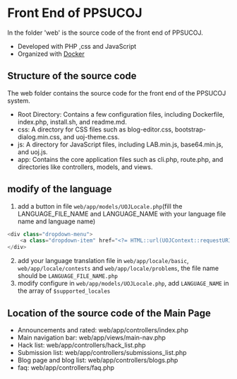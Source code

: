 # Front End of PPSUCOJ

In the folder 'web' is the source code of the front end of PPSUCOJ.

- Developed with PHP ,css and JavaScript
- Organized with [Docker](https://www.docker.com/)

## Structure of the source code

The web folder contains the source code for the front end of the PPSUCOJ system. 
- Root Directory: Contains a few configuration files, including Dockerfile, index.php, install.sh, and readme.md.
- css: A directory for CSS files such as blog-editor.css, bootstrap-dialog.min.css, and uoj-theme.css.
- js: A directory for JavaScript files, including LAB.min.js, base64.min.js, and uoj.js.
- app: Contains the core application files such as cli.php, route.php, and directories like controllers, models, and views.

## modify of the language

1. add a button in file ``web/app/models/UOJLocale.php``(fill the LANGUAGE_FILE_NAME and LANGUAGE_NAME with your language file name and language name)

```PHP
<div class="dropdown-menu">
	<a class="dropdown-item" href="<?= HTML::url(UOJContext::requestURI(), array('params' => array('locale' => 'LANGUAGE_FILE_NAME'))) ?>">LANGUAGE_NAME</a>
</div>
```

2. add your language translation file in ``web/app/locale/basic``, ``web/app/locale/contests`` and ``web/app/locale/problems``, the file name should be ``LANGUAGE_FILE_NAME.php``
3. modify configure in ``web/app/models/UOJLocale.php``, add ``LANGUAGE_NAME`` in the array of ``$supported_locales``

## Location of the source code of the Main Page

- Announcements and rated: web/app/controllers/index.php
- Main navigation bar: web/app/views/main-nav.php
- Hack list: web/app/controllers/hack_list.php
- Submission list: web/app/controllers/submissions_list.php
- Blog page and blog list: web/app/controllers/blogs.php
- faq: web/app/controllers/faq.php